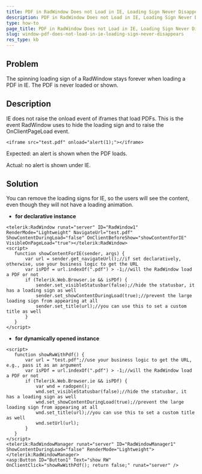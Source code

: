 ```yaml
---
title: PDF in RadWindow Does not Load in IE, Loading Sign Never Disappears
description: PDF in RadWindow Does not Load in IE, Loading Sign Never Disappears. Check it now!
type: how-to
page_title: PDF in RadWindow Does not Load in IE, Loading Sign Never Disappears
slug: window-pdf-does-not-load-in-ie-loading-sign-never-disappears
res_type: kb
---
```



## Problem

The spinning loading sign of a RadWindow stays forever when loading a PDF in IE. The PDF is never loaded or shown.

## Description

IE does not raise the onload event of iframes that load PDFs. This is the event RadWindow uses to hide the loading sign and to raise the OnClientPageLoad event.

````
<iframe src="test.pdf" onload="alert(1);"></iframe>
````

Expected: an alert is shown when the PDF loads.

Actual: no alert is shown under IE.

## Solution

You can remove the loading signs for IE, so the users will see the content, even though they will not have a loading animation.

- **for declarative instance**  

 ````ASPX
<telerik:RadWindow runat="server" ID="RadWindow1" RenderMode="Lightweight" NavigateUrl="test.pdf" ShowContentDuringLoad="false" OnClientBeforeShow="showContentForIE" VisibleOnPageLoad="true"></telerik:RadWindow>
<script>
    function showContentForIE(sender, args) {
        var url = sender.get_navigateUrl();//if set declaratively, otherwise, use your business logic to get the URL
        var isPDf = url.indexOf(".pdf") > -1;//will the RadWindow load a PDF or not
        if (Telerik.Web.Browser.ie && isPDf) {
            sender.set_visibleStatusbar(false);//hide the statusbar, it has a loading sign as well
            sender.set_showContentDuringLoad(true);//prevent the large loading sign from appearing at all
            sender.set_title(url);//you can use this to set a custom title as well
        }
    }
</script>
 ````

- **for dynamically opened instance**  

 ````ASPX
<script>
    function showRwWithPdf() {
        var url = "test.pdf";//use your business logic to get the URL, e.g., pass it as an argument
        var isPDf = url.indexOf(".pdf") > -1;//will the RadWindow load a PDF or not
        if (Telerik.Web.Browser.ie && isPDf) {
            var wnd = radopen();
            wnd.set_visibleStatusbar(false);//hide the statusbar, it has a loading sign as well
            wnd.set_showContentDuringLoad(true);//prevent the large loading sign from appearing at all
            wnd.set_title(url);//you can use this to set a custom title as well
            wnd.setUrl(url);
        }
    }
</script>
<telerik:RadWindowManager runat="server" ID="RadWindowManager1" ShowContentDuringLoad="false" RenderMode="Lightweight"></telerik:RadWindowManager>
<asp:Button ID="Button1" Text="show RW" OnClientClick="showRwWithPdf(); return false;" runat="server" />
 ````

